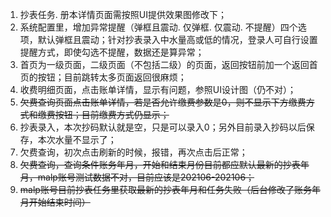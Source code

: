 1. 抄表任务. 册本详情页面需按照UI提供效果图修改下；
2. 系统配置里，增加异常提醒（弹框且震动. 仅弹框. 仅震动. 不提醒）四个选项，默认弹框且震动；针对抄表录入中水量高或低的情况，登录人可自行设置提醒方式，即使勾选不提醒，数据还是算异常；
3. 首页为一级页面，二级页面（不包括二级）的页面，返回按钮前加一个返回首页的按钮；目前跳转太多页面返回很麻烦；
4. 收费明细页面，点击账单详情，显示有问题，参照UI设计图（仍不对）；
5. ~~欠费查询页面点击账单详情，若是否允许缴费参数是0，则不显示下方缴费方式和缴费按钮；目前缴费方式仍显示；~~
6. 抄表录入，本次抄码默认就是空，只是可以录入0；另外目前录入抄码以后保存，本次水量不显示了；
7. 欠费查询，初次点击刷新的时候，报错，再次点击后正常；
8. ~~欠费查询，查询条件账务年月，开始和结束月份目前都应默认最新的抄表年月，malp账号测试数据不对，目前应该是202106-202106；~~
9. ~~malp账号目前抄表任务里获取最新的抄表年月和任务失败（后台修改了账务年月开始结束时间）~~